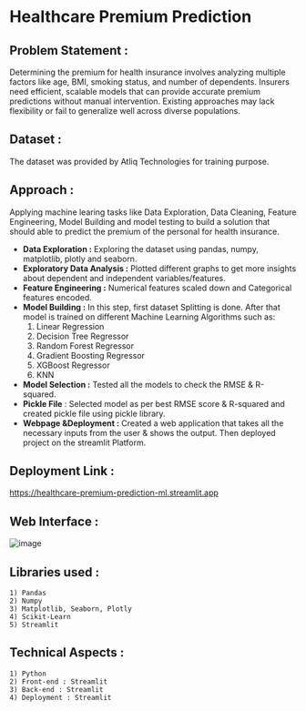 # Healthcare Premium Prediction

## Problem Statement :
Determining the premium for health insurance involves analyzing multiple factors like age, BMI, smoking status, and number of dependents. Insurers need efficient, scalable models that can provide accurate premium predictions without manual intervention. Existing approaches may lack flexibility or fail to generalize well across diverse populations.

## Dataset :
The dataset was provided by Atliq Technologies for training purpose.

## Approach :
Applying machine learing tasks like Data Exploration, Data Cleaning, Feature Engineering, Model Building and model testing to build a solution that should able to predict the premium of the personal for health insurance.

- **Data Exploration :** Exploring the dataset using pandas, numpy, matplotlib, plotly and seaborn.
- **Exploratory Data Analysis :** Plotted different graphs to get more insights about dependent and independent variables/features.
- **Feature Engineering :** Numerical features scaled down and Categorical features encoded.
- **Model Building :** In this step, first dataset Splitting is done. After that model is trained on different Machine Learning Algorithms such as:
    1) Linear Regression
    2) Decision Tree Regressor
    3) Random Forest Regressor
    4) Gradient Boosting Regressor
    5) XGBoost Regressor
    6) KNN
- **Model Selection :** Tested all the models to check the RMSE & R-squared.
- **Pickle File** : Selected model as per best RMSE score & R-squared and created pickle file using pickle library.
- **Webpage &Deployment :** Created a web application that takes all the necessary inputs from the user & shows the output. Then deployed project on the streamlit Platform.


## Deployment Link :
https://healthcare-premium-prediction-ml.streamlit.app


## Web Interface :
![image](https://github.com/user-attachments/assets/629498b1-30a6-4232-aef8-1c300e2bb3d0)


## Libraries used :
    1) Pandas
    2) Numpy
    3) Matplotlib, Seaborn, Plotly
    4) Scikit-Learn
    5) Streamlit

## Technical Aspects :
    1) Python 
    2) Front-end : Streamlit 
    3) Back-end : Streamlit
    4) Deployment : Streamlit
